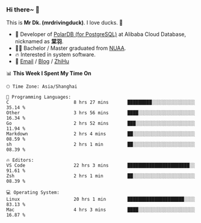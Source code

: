 ### Hi there~ 🫡

This is **Mr Dk. (mrdrivingduck)**. I love ducks. 🦆

- 🍊 Developer of [PolarDB (for PostgreSQL)](https://github.com/ApsaraDB/PolarDB-for-PostgreSQL) at Alibaba Cloud Database, nicknamed as **棠羽**.
- 👨‍🎓 Bachelor / Master graduated from [NUAA](https://en.wikipedia.org/wiki/Nanjing_University_of_Aeronautics_and_Astronautics).
- 🔥 Interested in system software.
- 🔗 [Email](mailto:mrdrivingduck@gmail.com) / [Blog](https://mrdrivingduck.github.io/blog/) / [ZhiHu](https://www.zhihu.com/people/zhang-jing-tang-78)

<!--START_SECTION:waka-->
📊 **This Week I Spent My Time On** 

```text
🕑︎ Time Zone: Asia/Shanghai

💬 Programming Languages: 
C                        8 hrs 27 mins       █████████░░░░░░░░░░░░░░░░   35.14 % 
Other                    3 hrs 56 mins       ████░░░░░░░░░░░░░░░░░░░░░   16.34 % 
Go                       2 hrs 52 mins       ███░░░░░░░░░░░░░░░░░░░░░░   11.94 % 
Markdown                 2 hrs 4 mins        ██░░░░░░░░░░░░░░░░░░░░░░░   08.59 % 
sh                       2 hrs 1 min         ██░░░░░░░░░░░░░░░░░░░░░░░   08.39 % 

🔥 Editors: 
VS Code                  22 hrs 3 mins       ███████████████████████░░   91.61 % 
Zsh                      2 hrs 1 min         ██░░░░░░░░░░░░░░░░░░░░░░░   08.39 % 

💻 Operating System: 
Linux                    20 hrs 1 min        █████████████████████░░░░   83.13 % 
Mac                      4 hrs 3 mins        ████░░░░░░░░░░░░░░░░░░░░░   16.87 % 
```


<!--END_SECTION:waka-->

<!-- ![Mr Dk.'s GitHub Stats](https://github-readme-stats.vercel.app/api?username=mrdrivingduck&count_private&show_icons=true&theme=buefy) -->

<!-- ![Most Used Languages](https://github-readme-stats.vercel.app/api/top-langs/?username=mrdrivingduck&exclude_repo=mips32-CPU,snort-tcp-socket&theme=buefy&layout=compact&langs_count=10) -->


<!--
**mrdrivingduck/mrdrivingduck** is a ✨ _special_ ✨ repository because its `README.md` (this file) appears on your GitHub profile.

Here are some ideas to get you started:

- 🔭 I’m currently working on ...
- 🌱 I’m currently learning ...
- 👯 I’m looking to collaborate on ...
- 🤔 I’m looking for help with ...
- 💬 Ask me about ...
- 📫 How to reach me: ...
- 😄 Pronouns: ...
- ⚡ Fun fact: ...
-->
